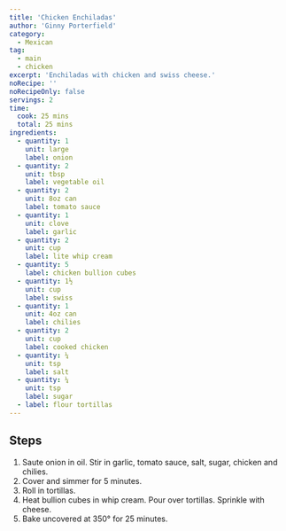 ```yaml
---
title: 'Chicken Enchiladas'
author: 'Ginny Porterfield'
category:
  - Mexican
tag:
  - main
  - chicken
excerpt: 'Enchiladas with chicken and swiss cheese.'
noRecipe: ''
noRecipeOnly: false
servings: 2
time:
  cook: 25 mins
  total: 25 mins
ingredients:
  - quantity: 1
    unit: large
    label: onion
  - quantity: 2
    unit: tbsp
    label: vegetable oil
  - quantity: 2
    unit: 8oz can
    label: tomato sauce
  - quantity: 1
    unit: clove
    label: garlic
  - quantity: 2
    unit: cup
    label: lite whip cream
  - quantity: 5
    label: chicken bullion cubes
  - quantity: 1½
    unit: cup
    label: swiss
  - quantity: 1
    unit: 4oz can
    label: chilies
  - quantity: 2
    unit: cup
    label: cooked chicken
  - quantity: ¼
    unit: tsp
    label: salt
  - quantity: ¼
    unit: tsp
    label: sugar
  - label: flour tortillas
---
```


## Steps

1. Saute onion in oil. Stir in garlic, tomato sauce, salt, sugar, chicken and chilies.
2. Cover and simmer for 5 minutes.
3. Roll in tortillas.
4. Heat bullion cubes in whip cream. Pour over tortillas. Sprinkle with cheese.
5. Bake uncovered at 350° for 25 minutes.
